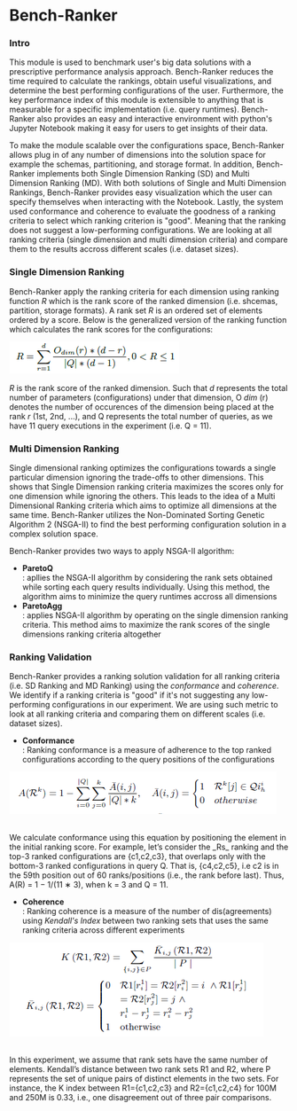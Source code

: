 # Bench-Ranker

### Intro
This module is used to benchmark user's big data solutions with  a prescriptive performance analysis approach. Bench-Ranker reduces the time required to calculate the rankings, obtain useful visualizations, and determine the best performing configurations of the user. Furthermore, the key performance index of this module is extensible to anything that is measurable for a specific implementation (i.e. query runtimes). Bench-Ranker also provides an easy and interactive environment with python's Jupyter Notebook making it easy for users to get insights of their data.

To make the module scalable over the configurations space, Bench-Ranker allows plug in of any number of dimensions into the solution space for example the schemas, partitioning, and storage format. In addition, Bench-Ranker implements both Single Dimension Ranking (SD) and Multi Dimension Ranking (MD). With both solutions of Single and Multi Dimension Rankings, Bench-Ranker provides easy visualization which the user can specify themselves when interacting with the Notebook. Lastly, the system used conformance and coherence to evaluate the goodness of a ranking criteria to select which ranking criterion is "good". Meaning that the ranking does not suggest a low-performing configurations. We are looking at all ranking criteria (single dimension and multi dimension criteria) and compare them to the results accross different scales (i.e. dataset sizes). 

### Single Dimension Ranking
Bench-Ranker apply the ranking criteria for each dimension using ranking function _R_  which is the rank score of the ranked dimension (i.e. shcemas, partition, storage formats). A rank set _R_ is an ordered set of elements ordered by a score. Below is the generalized version of the ranking function which calculates the rank scores for the configurations:

<p>
<img src="https://github.com/DataSystemsGroupUT/PAPyA/raw/main/figs/rankingFunction.png"/>
</p>

_R_ is the rank score of the ranked dimension. Such that _d_ represents the total number of parameters (configurations) under that dimension, O _dim_ (r) denotes the number of occurences of the dimension being placed at the rank _r_ (1st, 2nd, ...), and Q represents the total number of queries, as we have 11 query executions in the experiment (i.e. Q = 11).

### Multi Dimension Ranking
Single dimensional ranking optimizes the configurations towards a single particular dimension ignoring the trade-offs to other dimensions. This shows that Single Dimension ranking criteria maximizes the scores only for one dimension while ignoring the others. This leads to the idea of a Multi Dimensional Ranking criteria which aims to optimize all dimensions at the same time. Bench-Ranker utilizes the Non-Dominated Sorting Genetic Algorithm 2 (NSGA-II) to find the best performing configuration solution in a complex solution space.<br>

Bench-Ranker provides two ways to apply NSGA-II algorithm:
- __ParetoQ__ <br>
: apllies the NSGA-II algorithm by considering the rank sets obtained while sorting each query results individually. Using this method, the algorithm aims to minimize the query runtimes accross all dimensions
- __ParetoAgg__ <br>
: applies NSGA-II algorithm by operating on the single dimension ranking criteria. This method aims to maximize the rank scores of the single dimensions ranking criteria altogether

### Ranking Validation  
Bench-Ranker provides a ranking solution validation for all ranking criteria (i.e. SD Ranking and MD Ranking) using the _conformance_ and _coherence_. We identify if a ranking criteria is "good" if it's not suggesting any low-performing configurations in our experiment. We are using such metric to look at all ranking criteria and comparing them on different scales (i.e. dataset sizes).<br>

- __Conformance__ <br>
: Ranking conformance is a measure of adherence to the top ranked configurations according to the query positions of the configurations<br>
<p>
<img src="https://github.com/DataSystemsGroupUT/PAPyA/raw/main/figs/conformanceFormula.png"/>
</p><br>
We calculate conformance using this equation by positioning the element in the initial ranking score. For example, let’s consider the _Rs_ ranking and the top-3 ranked configurations are {c1,c2,c3}, that overlaps only with the bottom-3 ranked configurations in query Q. That is, {c4,c2,c5}, i.e c2 is in the 59th position out of 60 ranks/positions (i.e., the rank before last). Thus, A(R) = 1 − 1/(11 ∗ 3), when k = 3 and Q = 11. <br>

- __Coherence__ <br>
: Ranking coherence is a measure of the number of dis(agreements) using _Kendall's Index_ between two ranking sets that uses the same ranking criteria across different experiments
<p>
<img src="https://github.com/DataSystemsGroupUT/PAPyA/raw/main/figs/coherenceFormula.png"/>
</p><br>
In this experiment, we assume that rank sets have the same number of elements. Kendall’s distance between two rank sets R1 and R2, where P represents the set of unique pairs of distinct elements in the two sets. For instance, the K index between R1={c1,c2,c3} and R2={c1,c2,c4} for 100M and 250M is 0.33, i.e., one disagreement out of three pair comparisons.